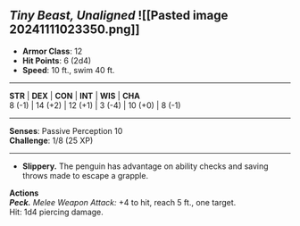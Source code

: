 _Tiny Beast, Unaligned_
![[Pasted image 20241111023350.png]]
---

- **Armor Class**: 12
- **Hit Points**: 6 (2d4)
- **Speed**: 10 ft., swim 40 ft.

---

**STR** | **DEX** | **CON** | **INT** | **WIS** | **CHA**  
8 (-1) | 14 (+2) | 12 (+1) | 3 (-4) | 10 (+0) | 8 (-1)

---

**Senses**: Passive Perception 10  
**Challenge**: 1/8 (25 XP)

---

- **Slippery.** The penguin has advantage on ability checks and saving throws made to escape a grapple.

**Actions**  
_**Peck.**_ _Melee Weapon Attack:_ +4 to hit, reach 5 ft., one target.  
Hit: 1d4 piercing damage.